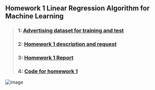 ## Homework 1 Linear Regression Algorithm for Machine Learning
> ### 1: [Advertising dataset for training and test](./Advertising.csv)
> ### 2: [Homework 1 description and request](./Homework1.pdf)
> ### 3: [Homework 1 Report](./Homework1_Report.pdf)
> ### 4: [Code for homework 1](./homework1.py)

![image](https://github.com/EdwinInAu/Fork_File_CS-Notes/blob/master/smile.png)
